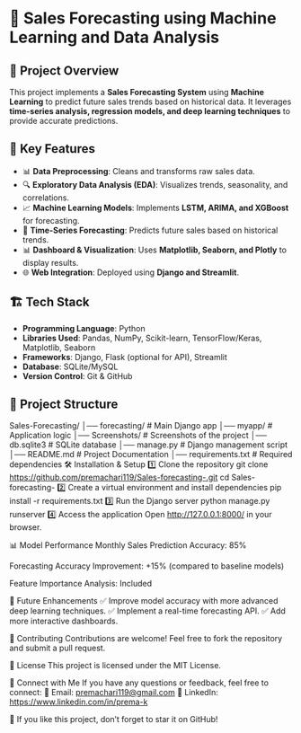 # 🚀 Sales Forecasting using Machine Learning and Data Analysis

## 📌 Project Overview  
This project implements a **Sales Forecasting System** using **Machine Learning** to predict future sales trends based on historical data. It leverages **time-series analysis, regression models, and deep learning techniques** to provide accurate predictions.  

## 🚀 Key Features  
- 📊 **Data Preprocessing**: Cleans and transforms raw sales data.  
- 🔍 **Exploratory Data Analysis (EDA)**: Visualizes trends, seasonality, and correlations.  
- 📈 **Machine Learning Models**: Implements **LSTM, ARIMA, and XGBoost** for forecasting.  
- 📅 **Time-Series Forecasting**: Predicts future sales based on historical trends.  
- 📊 **Dashboard & Visualization**: Uses **Matplotlib, Seaborn, and Plotly** to display results.  
- 🌐 **Web Integration**: Deployed using **Django and Streamlit**.  

## 🏗 Tech Stack  
- **Programming Language**: Python  
- **Libraries Used**: Pandas, NumPy, Scikit-learn, TensorFlow/Keras, Matplotlib, Seaborn  
- **Frameworks**: Django, Flask (optional for API), Streamlit  
- **Database**: SQLite/MySQL  
- **Version Control**: Git & GitHub  

## 📁 Project Structure  
Sales-Forecasting/
│── forecasting/             # Main Django app
│── myapp/                   # Application logic
│── Screenshots/             # Screenshots of the project
│── db.sqlite3               # SQLite database
│── manage.py                # Django management script
│── README.md                # Project Documentation
│── requirements.txt         # Required dependencies
🛠 Installation & Setup
1️⃣ Clone the repository
git clone https://github.com/premachari119/Sales-forecasting-.git
cd Sales-forecasting-
2️⃣ Create a virtual environment and install dependencies
pip install -r requirements.txt
3️⃣ Run the Django server
python manage.py runserver
4️⃣ Access the application
Open http://127.0.0.1:8000/ in your browser.

📊 Model Performance
Monthly Sales Prediction Accuracy: 85%

Forecasting Accuracy Improvement: +15% (compared to baseline models)

Feature Importance Analysis: Included

🎯 Future Enhancements
✅ Improve model accuracy with more advanced deep learning techniques.
✅ Implement a real-time forecasting API.
✅ Add more interactive dashboards.

🤝 Contributing
Contributions are welcome! Feel free to fork the repository and submit a pull request.

📜 License
This project is licensed under the MIT License.

📢 Connect with Me
If you have any questions or feedback, feel free to connect:
📧 Email: premachari119@gmail.com
🔗 LinkedIn: https://www.linkedin.com/in/prema-k

🌟 If you like this project, don’t forget to star it on GitHub!
